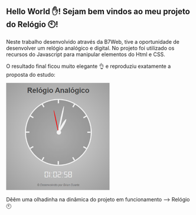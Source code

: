 <h2> Hello World ✋! Sejam bem vindos ao meu projeto do Relógio 🕙! </h2>


Neste trabalho desenvolvido através da B7Web, tive a oportunidade de desenvolver um relógio analógico e digital. No projeto foi utilizado os recursos do Javascript para manipular elementos do Html e CSS.

O resultado final ficou muito elegante 👌 e reproduziu exatamente a proposta do estudo:

<img src="relogio.PNG" alt="relogio" width="280px" >


Dêêm uma olhadinha na dinâmica do projeto em funcionamento -->  Relógio 🕙
